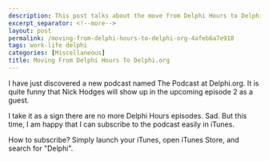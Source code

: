 ```yaml
---
description: This post talks about the move from Delphi Hours to Delphi.org.
excerpt_separator: <!--more-->
layout: post
permalink: /moving-from-delphi-hours-to-delphi-org-4afeb6a7e918
tags: work-life delphi
categories: [Miscellaneous]
title: Moving From Delphi Hours To Delphi.org
---
```

I have just discovered a new podcast named The Podcast at Delphi.org. It is quite funny that Nick Hodges will show up in the upcoming episode 2 as a guest.

I take it as a sign there are no more Delphi Hours episodes. Sad. But this time, I am happy that I can subscribe to the podcast easily in iTunes.

How to subscribe? Simply launch your iTunes, open iTunes Store, and search for "Delphi".
<!--more-->